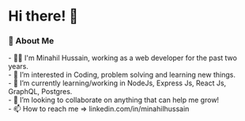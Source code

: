 <h1>Hi there! 👋 </h1>

<h3>👩 About Me</h3>
- 👩‍💻 I'm Minahil Hussain, working as a web developer for the past two years.<br/>
- 👀 I’m interested in Coding, problem solving and learning new things.<br/>
- 🌱 I’m currently learning/working in NodeJs, Express Js, React Js, GraphQL, Postgres.<br/>
- 💞️ I’m looking to collaborate on anything that can help me grow!<br/>
- 📫 How to reach me => linkedin.com/in/minahilhussain<br/>

<!--   <h3>🛠️ Tech Stack</h3> -->
  

<!---
minahilhussain/minahilhussain is a ✨ special ✨ repository because its `README.md` (this file) appears on your GitHub profile.
You can click the Preview link to take a look at your changes.
--->

